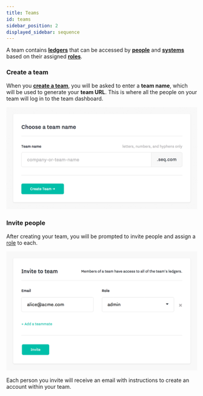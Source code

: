```yaml
---
title: Teams
id: teams
sidebar_position: 2
displayed_sidebar: sequence
---
```

A team contains **[ledgers](ledgers.md)** that can be accessed by **[people](access-control.md#people)** and **[systems](access-control.md#systems)** based on their assigned **[roles](access-control.md#roles)**.

### Create a team

When you **[create a team](https://sequence.chain.com/start)**, you will be asked to enter a **team name**, which will be used to generate your **team URL**. This is where all the people on your team will log in to the team dashboard.

![Create Team](../../../static/img/docs/create-team.png)

### Invite people

After creating your team, you will be prompted to invite people and assign a [role](access-control.md#roles) to each.

![Invite Member](../../../static/img/docs/invite-members.png)

Each person you invite will receive an email with instructions to create an account within your team.